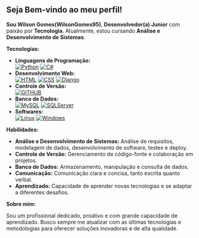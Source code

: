 ## **Seja Bem-vindo ao meu perfil!**

**Sou Wilson Gomes(WilsonGomes95)**, **Desenvolvedor(a) Junior** com paixão por **Tecnologia**. Atualmente, estou cursando **Análise e Desenvolvimento de Sistemas**.


**Tecnologias:**

* **Linguagens de Programação:** 
<br>[![Python](https://img.shields.io/badge/Python-3776AB?style=for-the-badge&logo=python&logoColor=white)]() [![C#](https://img.shields.io/badge/C%23-239120?style=for-the-badge&logo=c-sharp&logoColor=white)]() 
* **Desenvolvimento Web:** 
<br>[![HTML](https://img.shields.io/badge/HTML-239120?style=for-the-badge&logo=html5&logoColor=white)]() [![CSS](https://img.shields.io/badge/CSS-239120?&style=for-the-badge&logo=css3&logoColor=white)]() [![Django](https://img.shields.io/badge/Django-092E20?style=for-the-badge&logo=django&logoColor=white)]()
* **Controle de Versão:** 
<br>[![GITHUB](https://img.shields.io/badge/GitHub-100000?style=for-the-badge&logo=github&logoColor=white)]() 
* **Banco de Dados:** 
<br>[![MySQL](https://img.shields.io/badge/MySQL-00000F?style=for-the-badge&logo=mysql&logoColor=white)]() [![SQLServer](https://img.shields.io/badge/Microsoft_SQL_Server-CC2927?style=for-the-badge&logo=microsoft-sql-server&logoColor=white)]()
* **Softwares:** 
<br>[![Linux](https://img.shields.io/badge/Ubuntu-E95420?style=for-the-badge&logo=ubuntu&logoColor=white)]() [![Windows](https://img.shields.io/badge/Windows-0078D6?style=for-the-badge&logo=windows&logoColor=white)]() 


**Habilidades:**

* **Análise e Desenvolvimento de Sistemas:** Análise de requisitos, modelagem de dados, desenvolvimento de software, testes e deploy.
* **Controle de Versão:** Gerenciamento de código-fonte e colaboração em projetos.
* **Banco de Dados:** Armazenamento, manipulação e consulta de dados.
* **Comunicação:** Comunicação clara e concisa, tanto escrita quanto verbal.
* **Aprendizado:** Capacidade de aprender novas tecnologias e se adaptar a diferentes desafios.

**Sobre mim:**

Sou um profissional dedicado, proativo e com grande capacidade de aprendizado. Busco sempre me atualizar com as últimas tecnologias e metodologias para oferecer soluções inovadoras e de alta qualidade.

